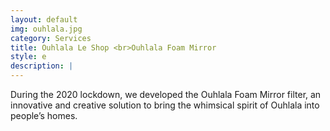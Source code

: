 ```yaml
---
layout: default
img: ouhlala.jpg
category: Services
title: Ouhlala Le Shop <br>Ouhlala Foam Mirror
style: e
description: |
---
```

During the 2020 lockdown, we developed the Ouhlala Foam Mirror filter, an innovative and creative solution to bring the whimsical spirit of Ouhlala into people’s homes.
